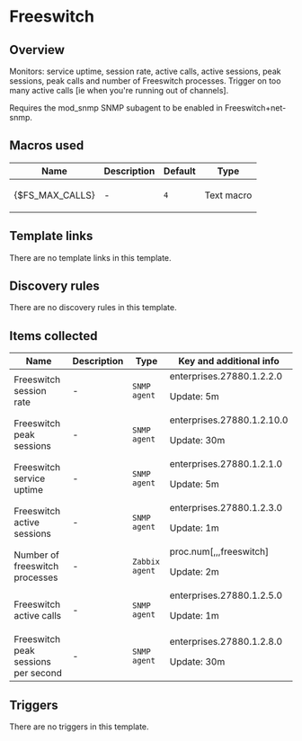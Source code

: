 # Freeswitch

## Overview

Monitors: service uptime, session rate, active calls, active sessions, peak sessions, peak calls and number of Freeswitch processes. Trigger on too many active calls [ie when you're running out of channels].


Requires the mod\_snmp SNMP subagent to be enabled in Freeswitch+net-snmp.



## Macros used

|Name|Description|Default|Type|
|----|-----------|-------|----|
|{$FS_MAX_CALLS}|<p>-</p>|`4`|Text macro|
## Template links

There are no template links in this template.

## Discovery rules

There are no discovery rules in this template.

## Items collected

|Name|Description|Type|Key and additional info|
|----|-----------|----|----|
|Freeswitch session rate|<p>-</p>|`SNMP agent`|enterprises.27880.1.2.2.0<p>Update: 5m</p>|
|Freeswitch peak sessions|<p>-</p>|`SNMP agent`|enterprises.27880.1.2.10.0<p>Update: 30m</p>|
|Freeswitch service uptime|<p>-</p>|`SNMP agent`|enterprises.27880.1.2.1.0<p>Update: 5m</p>|
|Freeswitch active sessions|<p>-</p>|`SNMP agent`|enterprises.27880.1.2.3.0<p>Update: 1m</p>|
|Number of freeswitch processes|<p>-</p>|`Zabbix agent`|proc.num[,,,freeswitch]<p>Update: 2m</p>|
|Freeswitch active calls|<p>-</p>|`SNMP agent`|enterprises.27880.1.2.5.0<p>Update: 1m</p>|
|Freeswitch peak sessions per second|<p>-</p>|`SNMP agent`|enterprises.27880.1.2.8.0<p>Update: 30m</p>|
## Triggers

There are no triggers in this template.

